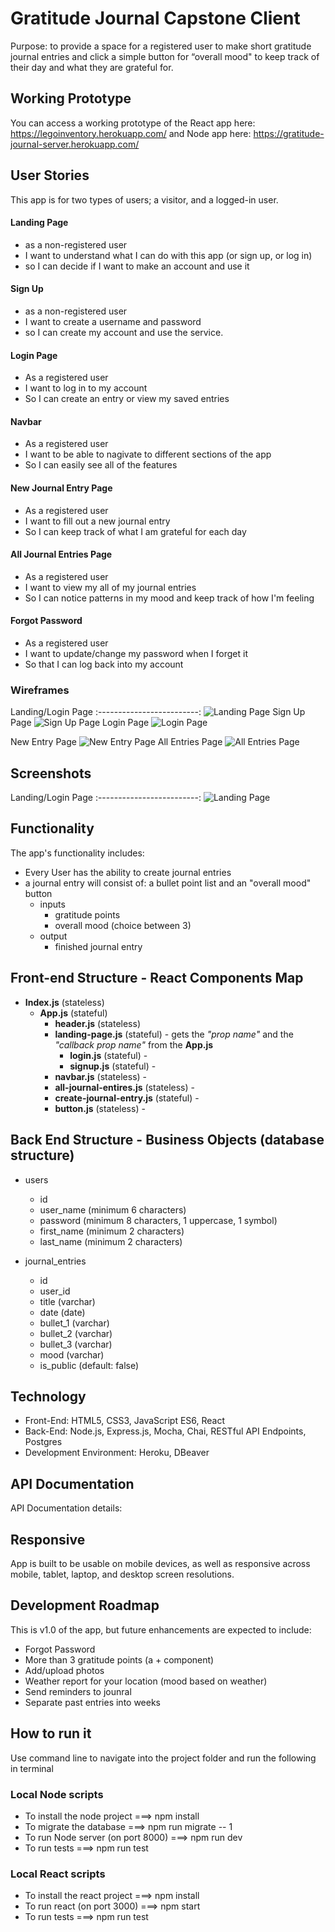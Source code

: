 # Gratitude Journal Capstone Client

Purpose: to provide a space for a registered user to make short gratitude journal entries and click a simple button for “overall mood" to keep track of their day and what they are grateful for.

## Working Prototype
You can access a working prototype of the React app here: https://legoinventory.herokuapp.com/ and Node app here: https://gratitude-journal-server.herokuapp.com/


## User Stories
This app is for two types of users; a visitor, and a logged-in user.


#### Landing Page
* as a non-registered user
* I want to understand what I can do with this app (or sign up, or log in)
* so I can decide if I want to make an account and use it

#### Sign Up
* as a non-registered user
* I want to create a username and password
* so I can create my account and use the service.

#### Login Page
* As a registered user
* I want to log in to my account
* So I can create an entry or view my saved entries

#### Navbar
* As a registered user
* I want to be able to nagivate to different sections of the app
* So I can easily see all of the features

#### New Journal Entry Page
* As a registered user
* I want to fill out a new journal entry
* So I can keep track of what I am grateful for each day

#### All Journal Entries Page
* As a registered user
* I want to view my all of my journal entries
* So I can notice patterns in my mood and keep track of how I'm feeling

#### Forgot Password
* As a registered user
* I want to update/change my password when I forget it
* So that I can log back into my account


### Wireframes
Landing/Login Page 
:-------------------------:
![Landing Page](/github-images/wireframes/landing-page.jpg) 
Sign Up Page
![Sign Up Page](/github-images/wireframes/signup.jpg)
Login Page
![Login Page](/github-images/wireframes/login.jpg)
<!-- Forgot Password Page
![Forgot Password Page](/github-images/wireframes/forgot-password.jpg) -->
New Entry Page
![New Entry Page](/github-images/wireframes/new-entry.jpg)
All Entries Page
![All Entries Page](/github-images/wireframes/all-entries.jpg)


## Screenshots
Landing/Login Page 
:-------------------------:
![Landing Page](/github-images/screenshots/landing-page.jpg)  


## Functionality
The app's functionality includes:
* Every User has the ability to create journal entries 
* a journal entry will consist of: a bullet point list and an "overall mood" button
    * inputs
        * gratitude points
        * overall mood (choice between 3)
    * output
        * finished journal entry

## Front-end Structure - React Components Map
* __Index.js__ (stateless)
    * __App.js__ (stateful)
        * __header.js__ (stateless)
        * __landing-page.js__ (stateful) - gets the _"prop name"_ and the _"callback prop name"_ from the __App.js__
            * __login.js__ (stateful) -
            * __signup.js__ (stateful) -
        * __navbar.js__ (stateless) -
        * __all-journal-entires.js__ (stateless) -
        * __create-journal-entry.js__ (stateful) -
        * __button.js__ (stateless) -


## Back End Structure - Business Objects (database structure)

* users
    * id
    * user_name (minimum 6 characters)
    * password (minimum 8 characters, 1 uppercase, 1 symbol)
    * first_name (minimum 2 characters)
    * last_name (minimum 2 characters)

* journal_entries
    * id
    * user_id
    * title (varchar)
    * date (date)
    * bullet_1 (varchar)
    * bullet_2 (varchar)
    * bullet_3 (varchar)
    * mood (varchar)
    * is_public (default: false)

## Technology
* Front-End: HTML5, CSS3, JavaScript ES6, React
* Back-End: Node.js, Express.js, Mocha, Chai, RESTful API Endpoints, Postgres
* Development Environment: Heroku, DBeaver

## API Documentation
API Documentation details: 

## Responsive
App is built to be usable on mobile devices, as well as responsive across mobile, tablet, laptop, and desktop screen resolutions.

## Development Roadmap
This is v1.0 of the app, but future enhancements are expected to include:
* Forgot Password 
* More than 3 gratitude points (a + component)
* Add/upload photos
* Weather report for your location (mood based on weather)
* Send reminders to jounral
* Separate past entries into weeks

## How to run it
Use command line to navigate into the project folder and run the following in terminal

### Local Node scripts
* To install the node project ===> npm install
* To migrate the database ===> npm run migrate -- 1
* To run Node server (on port 8000) ===> npm run dev
* To run tests ===> npm run test

### Local React scripts
* To install the react project ===> npm install
* To run react (on port 3000) ===> npm start
* To run tests ===> npm run test

